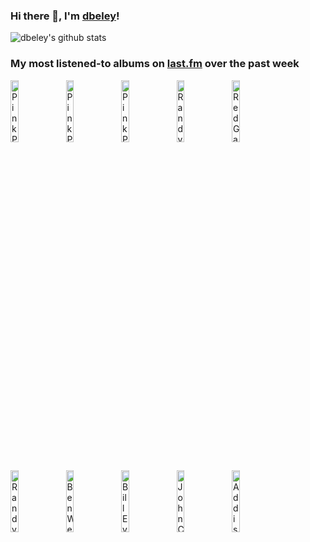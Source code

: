 ### Hi there 👋, I'm [dbeley](https://dbeley.ovh/en)!

![dbeley's github stats](https://github-readme-stats.vercel.app/api?username=dbeley)

### My most listened-to albums on [last.fm](https://www.last.fm/user/d_beley) over the past week

[<img src='https://lastfm.freetls.fastly.net/i/u/300x300/16cc8263e16931610bd9506c4be95859.jpg' width='16%' alt='PinkPantheress - Heaven knows'>](https://www.last.fm/music/pinkpantheress/heaven%2bknows)&nbsp;
[<img src='https://lastfm.freetls.fastly.net/i/u/300x300/b61a72706919e942872cbdf59b604275.jpg' width='16%' alt='PinkPantheress - to hell with it'>](https://www.last.fm/music/pinkpantheress/to%2bhell%2bwith%2bit)&nbsp;
[<img src='https://lastfm.freetls.fastly.net/i/u/300x300/1b93da0254fdeec7307cb3f1d1e16cee.png' width='16%' alt='PinkPantheress - Fancy That'>](https://www.last.fm/music/pinkpantheress/fancy%2bthat)&nbsp;
[<img src='https://lastfm.freetls.fastly.net/i/u/300x300/68b3837ee15d334a059b72f65023f7ff.jpg' width='16%' alt='Randy Newman - Sail Away'>](https://www.last.fm/music/randy%2bnewman/sail%2baway)&nbsp;
[<img src='https://lastfm.freetls.fastly.net/i/u/300x300/abd681f7ef3ed16ddc13b9087fb4ee60.jpg' width='16%' alt='Red Garland - Red Garlands Piano'>](https://www.last.fm/music/red%2bgarland/red%2bgarland%2527s%2bpiano)&nbsp;
<br>
[<img src='https://lastfm.freetls.fastly.net/i/u/300x300/71278f4c82c24b8ffa4fafedaf0c9a64.jpg' width='16%' alt='Randy Newman - Harps And Angels'>](https://www.last.fm/music/randy%2bnewman/harps%2band%2bangels)&nbsp;
[<img src='https://lastfm.freetls.fastly.net/i/u/300x300/2301d2faa4c477f9f0eb26f704f2d1ae.jpg' width='16%' alt='Ben Wendel - What We Bring'>](https://www.last.fm/music/ben%2bwendel/what%2bwe%2bbring)&nbsp;
[<img src='https://lastfm.freetls.fastly.net/i/u/300x300/242e33871d764ee8002c0666dd2674cc.jpg' width='16%' alt='Bill Evans Trio - Portrait in Jazz'>](https://www.last.fm/music/bill%2bevans%2btrio/portrait%2bin%2bjazz)&nbsp;
[<img src='https://lastfm.freetls.fastly.net/i/u/300x300/69755fdd7532efee2811bb5cc81e0dc7.jpg' width='16%' alt='John Coltrane - Giant Steps'>](https://www.last.fm/music/john%2bcoltrane/giant%2bsteps)&nbsp;
[<img src='https://lastfm.freetls.fastly.net/i/u/300x300/16cf624f60941f15aa0ddef16dba430e.png' width='16%' alt='Addison Rae - Addison'>](https://www.last.fm/music/addison%2brae/addison)&nbsp;
<br>
